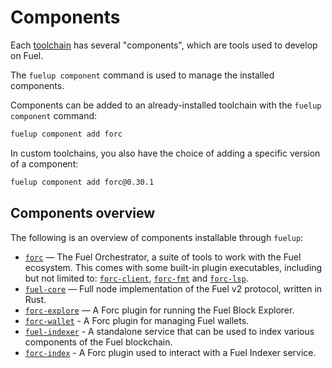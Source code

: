 # Components

Each [toolchain] has several "components", which are tools used to develop on Fuel.

The `fuelup component` command is used to manage the installed components.

Components can be added to an already-installed toolchain with the `fuelup component` command:

```sh
fuelup component add forc
```

In custom toolchains, you also have the choice of adding a specific version of a component:

```sh
fuelup component add forc@0.30.1
```

## Components overview

The following is an overview of components installable through `fuelup`:

- [`forc`] — The Fuel Orchestrator, a suite of tools to work with the Fuel ecosystem. This comes
with some built-in plugin executables, including but not limited to: [`forc-client`], [`forc-fmt`] and [`forc-lsp`].
- [`fuel-core`] — Full node implementation of the Fuel v2 protocol, written in Rust.
- [`forc-explore`] — A Forc plugin for running the Fuel Block Explorer.
- [`forc-wallet`] - A Forc plugin for managing Fuel wallets.
- [`fuel-indexer`] - A standalone service that can be used to index various components of the Fuel blockchain.
- [`forc-index`] - A Forc plugin used to interact with a Fuel Indexer service.

[toolchain]: toolchains.md
[`forc`]: https://fuellabs.github.io/sway/master/forc/index.html
[`fuel-core`]: https://github.com/FuelLabs/fuel-core
[`forc-explore`]: https://fuellabs.github.io/sway/master/forc/plugins/forc_explore.html
[`forc-fmt`]: https://fuellabs.github.io/sway/master/forc/plugins/forc_fmt.html
[`forc-lsp`]: https://fuellabs.github.io/sway/master/forc/plugins/forc_lsp.html
[`forc-client`]: https://fuellabs.github.io/sway/master/forc/plugins/forc_client/index.html
[`forc-wallet`]: https://github.com/FuelLabs/forc-wallet
[`fuel-indexer`]: https://github.com/FuelLabs/fuel-indexer
[`forc-index`]: https://github.com/FuelLabs/fuel-indexer
